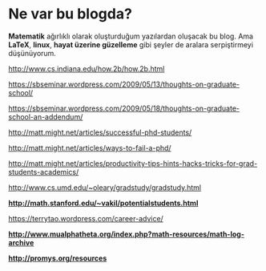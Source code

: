 # Ne var bu blogda?

**Matematik** ağırlıklı olarak oluşturduğum yazılardan oluşacak bu blog. Ama **LaTeX**, **linux**, **hayat üzerine güzelleme** gibi şeyler de aralara serpiştirmeyi düşünüyorum.

http://www.cs.indiana.edu/how.2b/how.2b.html

https://sbseminar.wordpress.com/2009/05/13/thoughts-on-graduate-school/

https://sbseminar.wordpress.com/2009/05/18/thoughts-on-graduate-school-an-addendum/

http://matt.might.net/articles/successful-phd-students/

http://matt.might.net/articles/ways-to-fail-a-phd/

http://matt.might.net/articles/productivity-tips-hints-hacks-tricks-for-grad-students-academics/

http://www.cs.umd.edu/~oleary/gradstudy/gradstudy.html

**http://math.stanford.edu/~vakil/potentialstudents.html**

https://terrytao.wordpress.com/career-advice/

**http://www.mualphatheta.org/index.php?math-resources/math-log-archive**

**http://promys.org/resources**
